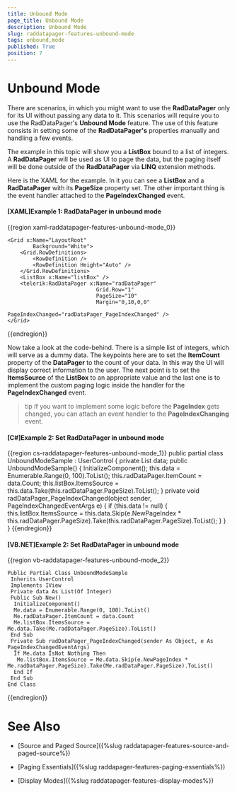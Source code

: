 ```yaml
---
title: Unbound Mode
page_title: Unbound Mode
description: Unbound Mode
slug: raddatapager-features-unbound-mode
tags: unbound,mode
published: True
position: 7
---
```


# Unbound Mode

There are scenarios, in which you might want to use the __RadDataPager__ only for its UI without passing any data to it. This scenarios will require you to use the RadDataPager's __Unbound Mode__ feature. The use of this feature consists in setting some of the __RadDataPager's__ properties manually and handling a few events.

The example in this topic will show you a __ListBox__ bound to a list of integers. A __RadDataPager__ will be used as UI to page the data, but the paging itself will be done outside of the __RadDataPager__ via __LINQ__ extension methods.

Here is the XAML for the example. In it you can see a __ListBox__ and a __RadDataPager__ with its __PageSize__ property set. The other important thing is the event handler attached to the __PageIndexChanged__ event.

#### __[XAML]Example 1: RadDataPager in unbound mode__
{{region xaml-raddatapager-features-unbound-mode_0}}

	<Grid x:Name="LayoutRoot"
	        Background="White">
	    <Grid.RowDefinitions>
	        <RowDefinition />
	        <RowDefinition Height="Auto" />
	    </Grid.RowDefinitions>
	    <ListBox x:Name="listBox" />
	    <telerik:RadDataPager x:Name="radDataPager"
	                            Grid.Row="1"
	                            PageSize="10"
	                            Margin="0,10,0,0"
	                            PageIndexChanged="radDataPager_PageIndexChanged" />
	</Grid>
{{endregion}}


Now take a look at the code-behind. There is a simple list of integers, which will serve as a dummy data. The keypoints here are to set the __ItemCount__ property of the __DataPager__ to the count of your data. In this way the UI will display correct information to the user. The next point is to set the __ItemsSource__ of the __ListBox__ to an appropriate value and the last one is to implement the custom paging logic inside the handler for the __PageIndexChanged__ event.

>tip If you want to implement some logic before the __PageIndex__ gets changed, you can attach an event handler to the __PageIndexChanging__ event.

#### __[C#]Example 2: Set RadDataPager in unbound mode__
{{region cs-raddatapager-features-unbound-mode_1}}
	    public partial class UnboundModeSample : UserControl
	    {
	        private List<int> data;
	        public UnboundModeSample()
	        {
	            InitializeComponent();
	            this.data = Enumerable.Range(0, 100).ToList();
	            this.radDataPager.ItemCount = data.Count;
	            this.listBox.ItemsSource = this.data.Take(this.radDataPager.PageSize).ToList();
	        }
	        private void radDataPager_PageIndexChanged(object sender, PageIndexChangedEventArgs e)
	        {
	            if (this.data != null)
	            {
	                this.listBox.ItemsSource = this.data.Skip(e.NewPageIndex * this.radDataPager.PageSize).Take(this.radDataPager.PageSize).ToList();
	            }
	        }
	    }
{{endregion}}


#### __[VB.NET]Example 2: Set RadDataPager in unbound mode__
{{region vb-raddatapager-features-unbound-mode_2}}

	Public Partial Class UnboundModeSample
	 Inherits UserControl
	 Implements IView
	 Private data As List(Of Integer)
	 Public Sub New()
	  InitializeComponent()
	  Me.data = Enumerable.Range(0, 100).ToList()
	  Me.radDataPager.ItemCount = data.Count
	  Me.listBox.ItemsSource = Me.data.Take(Me.radDataPager.PageSize).ToList()
	 End Sub
	 Private Sub radDataPager_PageIndexChanged(sender As Object, e As PageIndexChangedEventArgs)
	  If Me.data IsNot Nothing Then
	   Me.listBox.ItemsSource = Me.data.Skip(e.NewPageIndex * Me.radDataPager.PageSize).Take(Me.radDataPager.PageSize).ToList()
	  End If
	 End Sub
	End Class
{{endregion}}


# See Also

 * [Source and Paged Source]({%slug raddatapager-features-source-and-paged-source%})

 * [Paging Essentials]({%slug raddapager-features-paging-essentials%})

 * [Display Modes]({%slug raddatapager-features-display-modes%})
